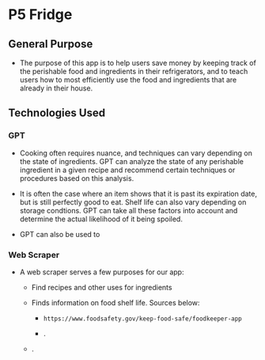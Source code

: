 # P5 Fridge

## General Purpose

- The purpose of this app is to help users save money by keeping track of the perishable food and ingredients in their refrigerators, and to teach users how to most efficiently use the food and ingredients that are already in their house.

## Technologies Used

### GPT

- Cooking often requires nuance, and techniques can vary depending on the state of ingredients. GPT can analyze the state of any perishable ingredient in a given recipe and recommend certain techniques or procedures based on this analysis.

- It is often the case where an item shows that it is past its expiration date, but is still perfectly good to eat. Shelf life can also vary depending on storage condtions. GPT can take all these factors into account and determine the actual likelihood of it being spoiled.

- GPT can also be used to

### Web Scraper

- A web scraper serves a few purposes for our app:

  - Find recipes and other uses for ingredients

  - Finds information on food shelf life. Sources below:

    - `https://www.foodsafety.gov/keep-food-safe/foodkeeper-app`

    - .

  - .
